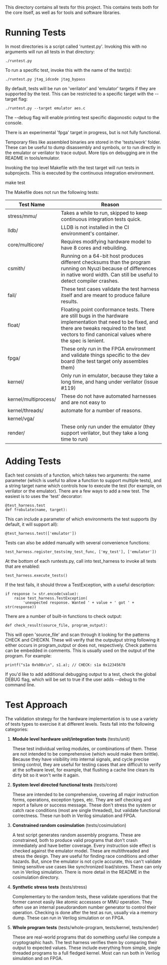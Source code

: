This directory contains all tests for this project. This contains tests both
for the core itself, as well as for tools and software libraries.

# Running Tests

In most directories is a script called 'runtest.py'. Invoking this with no
arguments will run all tests in that directory:

    ./runtest.py

To run a specific test, invoke this with the name of the test(s):

    ./runtest.py jtag_idcode jtag_bypass

By default, tests will be run on 'verilator' and 'emulator' targets if they
are supported by the test. This can be restricted to a specific target with the
--target flag:

    ./runtest.py --target emulator aes.c

The --debug flag will enable printing test specific diagonostic output to the
console.

There is an experimental 'fpga' target in progress, but is not fully functional.

Temporary files like assembled binaries are stored in the 'tests/work' folder.
These can be useful to dump disassembly and symbols, or to run directly in
the emulator or verilator to trace output. More tips on debugging are in the
README in tools/emulator.

Invoking the top level Makefile with the test target will run tests in subprojects.
This is executed by the continuous integration environment.

   make test

The Makefile does not run the following tests:

| Test Name            | Reason       |
|----------------------|--------------|
| stress/mmu/          | Takes a while to run, skipped to keep continuous integration tests quick.
| lldb/                | LLDB is not installed in the CI environment's container. |
| core/multicore/      |  Requires modifying hardware model to have 8 cores and rebuilding.
| csmith/              | Running on a 64-bit host produces different checksums than the program running on Nyuzi because of differences in native word width. Can still be useful to detect compiler crashes. |
| fail/                | These test cases validate the test harness itself and are meant to produce failure results. |
| float/               | Floating point conformance tests. There are still bugs in the hardware implementation that need to be fixed, and there are tweaks required to the test vectors to find canonical values where the spec is lenient. |
| fpga/                | These only run in the FPGA environment and validate things specific to the dev board (the test target only assembles them) |
| kernel/              | Only run in emulator, because they take a long time, and hang under verilator (issue #119) |
| kernel/multiprocess/ | These do not have automated harnesses and are not easy to
| kernel/threads/      |   automate for a number of reasons.
| kernel/vga/          |
| render/              | These only run under the emulator (they support verilator, but they take a long time to run)


# Adding Tests

Each test consists of a function, which takes two arguments: the name parameter (which
is useful to allow a function to support multiple tests), and a string target name which
controls how to execute the test (for example, on verilator or the emulator).
There are a few ways to add a new test. The easiest is to uses the 'test' decorator:

    @test_harness.test
    def frobulate(name, target):

This can include a parameter of which environments the test supports (by default, it will
support all):

    @test_harness.test(['emulator'])

Tests can also be added manually with several convenience functions:

    test_harness.register_tests(my_test_func, ['my_test'], ['emulator'])

At the bottom of each runtests.py, call into test_harness to invoke all tests that
are enabled:

    test_harness.execute_tests()

If the test fails, it should throw a TestException, with a useful description:

    if response != str.encode(value):
        raise test_harness.TestException(
            'unexpected response. Wanted ' + value + ' got ' + str(response))

There are a number of built-in functions to check output:

    def check_result(source_file, program_output):

This will open 'source_file' and scan through it looking for the patterns CHECK and CHECKN.
These will verify that the outputput string following it either occurs in program_output or
does not, respectively. Check patterns can be embedded in comments. This is usually used
on the output of the program. For example:

    printf("s1a 0x%08x\n", s1.a); // CHECK: s1a 0x12345678

If you'd like to add additional debugging output to a test, check the global DEBUG
flag, which will be set to true if the user adds --debug to the command line.

# Test Approach

The validation strategy for the hardware implementation is to use a variety
of tests types to exercise it at different levels. Tests fall into the following
categories:

1. **Module level hardware unit/integration tests** (tests/unit)

   These test individual verilog modules, or combinations of them. These are
   not intended to be comprehensive (which would make them brittle).
   Because they have visibility into internal signals, and cycle precise
   timing control, they are useful for testing cases that are difficult to verify
   at the software level, for example, that flushing a cache line clears its
   dirty bit so it won't write it again.

2. **System level directed functional tests** (tests/core)

   These are intended to be comprehensive, covering all major instruction forms,
   operations, exception types, etc. They are self checking and report a failure
   or success message. These don't stress the system or catch race conditions
   (most are single threaded), but validate functional correctness. These run both
   in Verilog simulation and FPGA.

3. **Constrained random cosimulation** (tests/cosimulation)

   A test script generates random assembly programs. These are constrained,
   both to produce valid programs that don't crash immediately and have better
   coverage. Every instruction side effect is checked against the emulator model.
   These are multithreaded and stress the design. They are useful for finding
   race conditions and other hazards. But, since the emulator is not cycle
   accurate, this can't validate timing sensitive use cases like synchronized
   load/stores. These can only run in Verilog simulation. There is more detail
   in the README in the cosimulation directory.

4. **Synthetic stress tests** (tests/stress)

   Complementary to the random tests, these validate operations that the former
   cannot easily like atomic accessses or MMU operation. They often use an internal
   pseudorandom number generator to control their operation. Checking is done
   after the test as run, usually via a memory dump. These can run in Verilog
   simulation or on FPGA.

5. **Whole program tests** (tests/whole-program, tests/kernel, tests/render)

   These are real-world programs that do something useful like compute a
   cryptographic hash. The test harness verifies them by comparing their
   output to expected values. These include everything from simple, single
   threaded programs to a full fledged kernel. Most can run both in Verilog
   simulation and on FPGA.

